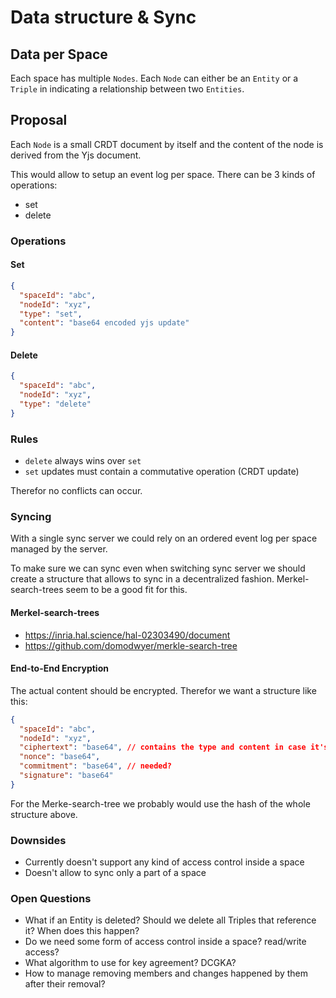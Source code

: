 # Data structure & Sync

## Data per Space

Each space has multiple `Nodes`. Each `Node` can either be an `Entity` or a `Triple` in indicating a relationship between two `Entities`.

## Proposal

Each `Node` is a small CRDT document by itself and the content of the node is derived from the Yjs document.

This would allow to setup an event log per space. There can be 3 kinds of operations:

- set
- delete

### Operations

#### Set

```json
{
  "spaceId": "abc",
  "nodeId": "xyz",
  "type": "set",
  "content": "base64 encoded yjs update"
}
```

#### Delete

```json
{
  "spaceId": "abc",
  "nodeId": "xyz",
  "type": "delete"
}
```

### Rules

- `delete` always wins over `set`
- `set` updates must contain a commutative operation (CRDT update)

Therefor no conflicts can occur.

### Syncing

With a single sync server we could rely on an ordered event log per space managed by the server.

To make sure we can sync even when switching sync server we should create a structure that allows to sync in a decentralized fashion. Merkel-search-trees seem to be a good fit for this.

#### Merkel-search-trees

- https://inria.hal.science/hal-02303490/document
- https://github.com/domodwyer/merkle-search-tree

#### End-to-End Encryption

The actual content should be encrypted. Therefor we want a structure like this:

```json
{
  "spaceId": "abc",
  "nodeId": "xyz",
  "ciphertext": "base64", // contains the type and content in case it's a `set`
  "nonce": "base64",
  "commitment": "base64", // needed?
  "signature": "base64"
}
```

For the Merke-search-tree we probably would use the hash of the whole structure above.

### Downsides

- Currently doesn't support any kind of access control inside a space
- Doesn't allow to sync only a part of a space

### Open Questions

- What if an Entity is deleted? Should we delete all Triples that reference it? When does this happen?
- Do we need some form of access control inside a space? read/write access?
- What algorithm to use for key agreement? DCGKA?
- How to manage removing members and changes happened by them after their removal?
